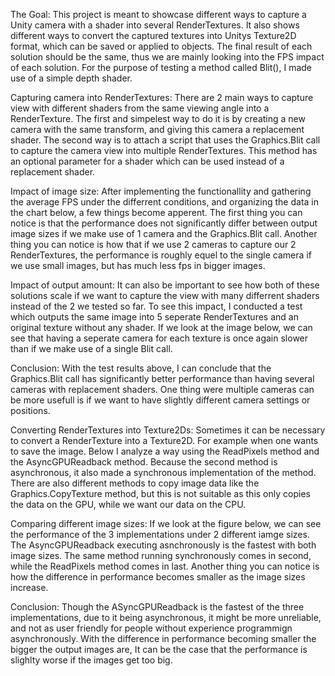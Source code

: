 The Goal:
This project is meant to showcase different ways to capture a Unity camera with a shader into several RenderTextures. It also shows different ways to convert the captured textures into Unitys Texture2D format, which can be saved or applied to objects. The final result of each solution should be the same, thus we are mainly looking into the FPS impact of each solution. For the purpose of testing a method called Blit(), I made use of a simple depth shader.

Capturing camera into RenderTextures:
There are 2 main ways to capture view with different shaders from the same viewing angle into a RenderTexture. The first and simpelest way to do it is by creating a new camera with the same transform, and giving this camera a replacement shader. The second way is to attach a script that uses the Graphics.Blit call to capture the camera view into multiple RenderTextures. This method has an optional parameter for a shader which can be used instead of a replacement shader. 

Impact of image size:
After implementing the functionallity and gathering the average FPS under the differrent conditions, and organizing the data in the chart below, a few things become apperent. The first thing you can notice is that the performance does not significantly differ between output image sizes if we make use of 1 camera and the Graphics.Blit call. Another thing you can notice is how that if we use 2 cameras to capture our 2 RenderTextures, the performance is roughly equel to the single camera if we use small images, but has much less fps in bigger images.

Impact of output amount:
It can also be important to see how both of these solutions scale if we want to capture the view with many differrent shaders instead of the 2 we tested so far. To see this impact, I conducted a test which outputs the same image into 5 seperate RenderTextures and an original texture without any shader. If we look at the image below, we can see that having a seperate camera for each texture is once again slower than if we make use of a single Blit call.

Conclusion:
With the test results above, I can conclude that the Graphics.Blit call has significantly better performance than having several cameras with replacement shaders. One thing were multiple cameras can be more usefull is if we want to have slightly different camera settings or positions.

Converting RenderTextures into Texture2Ds:
Sometimes it can be necessary to convert a RenderTexture into a Texture2D. For example when one wants to save the image. Below I analyze a way using the ReadPixels method and the AsyncGPUReadback method. Because the second method is asynchronous, it also made a synchronous implementation of the method. There are also different methods to copy image data like the Graphics.CopyTexture method, but this is not suitable as this only copies the data on the GPU, while we want our data on the CPU.

Comparing different image sizes:
If we look at the figure below, we can see the performance of the 3 implementations under 2 different iamge sizes. The AsyncGPUReadback executing asnchronously is the fastest with both image sizes. The same method running synchronously comes in second, while the ReadPixels method comes in last. Another thing you can notice is how the difference in performance becomes smaller as the image sizes increase.

Conclusion:
Though the ASyncGPUReadback is the fastest of the three implementations, due to it being asynchronous, it might be more unreliable, and not as user friendly for people without experience programmign asynchronously. With the difference in performance becoming smaller the bigger the output images are, It can be the case that the performance is slighlty worse if the images get too big.
